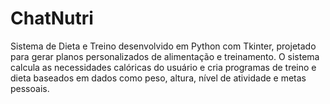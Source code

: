 # ChatNutri
Sistema de Dieta e Treino desenvolvido em Python com Tkinter, projetado para gerar planos personalizados de alimentação e treinamento. O sistema calcula as necessidades calóricas do usuário e cria programas de treino e dieta baseados em dados como peso, altura, nível de atividade e metas pessoais.
